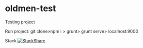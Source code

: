 # oldmen-test
Testing project

Run project: git clone>npm i > grunt> grunt serve> localhost:9000


Stack
[![StackShare](http://img.shields.io/badge/tech-stack-0690fa.svg?style=flat)](http://stackshare.io/AndriiKr/angularjs)
